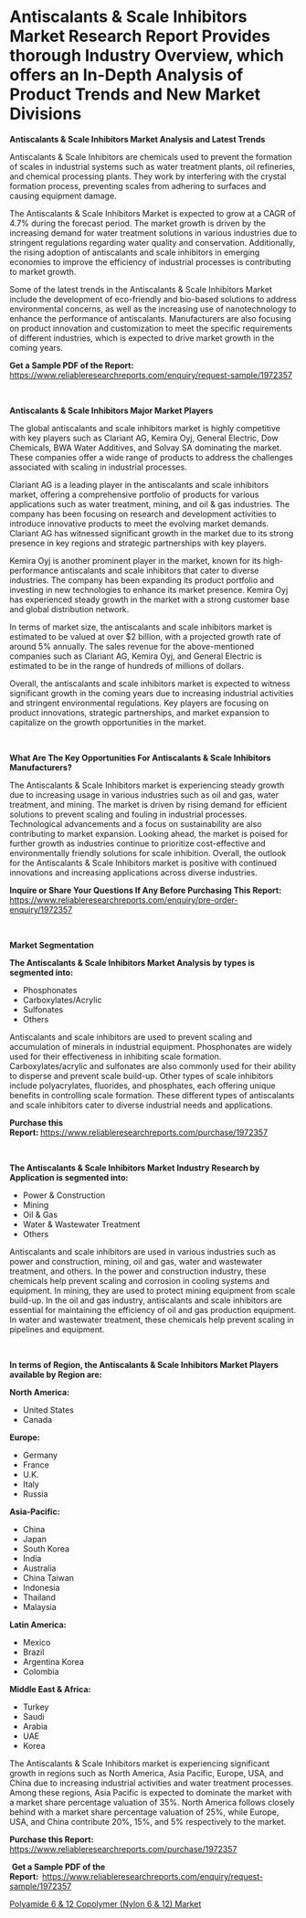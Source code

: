 <p><h1>Antiscalants & Scale Inhibitors Market Research Report Provides thorough Industry Overview, which offers an In-Depth Analysis of Product Trends and New Market Divisions</h1></p><p><strong>Antiscalants & Scale Inhibitors Market Analysis and Latest Trends</strong></p>
<p><p>Antiscalants & Scale Inhibitors are chemicals used to prevent the formation of scales in industrial systems such as water treatment plants, oil refineries, and chemical processing plants. They work by interfering with the crystal formation process, preventing scales from adhering to surfaces and causing equipment damage.</p><p>The Antiscalants & Scale Inhibitors Market is expected to grow at a CAGR of 4.7% during the forecast period. The market growth is driven by the increasing demand for water treatment solutions in various industries due to stringent regulations regarding water quality and conservation. Additionally, the rising adoption of antiscalants and scale inhibitors in emerging economies to improve the efficiency of industrial processes is contributing to market growth.</p><p>Some of the latest trends in the Antiscalants & Scale Inhibitors Market include the development of eco-friendly and bio-based solutions to address environmental concerns, as well as the increasing use of nanotechnology to enhance the performance of antiscalants. Manufacturers are also focusing on product innovation and customization to meet the specific requirements of different industries, which is expected to drive market growth in the coming years.</p></p>
<p><strong>Get a Sample PDF of the Report:&nbsp;</strong> <a href="https://www.reliableresearchreports.com/enquiry/request-sample/1972357">https://www.reliableresearchreports.com/enquiry/request-sample/1972357</a></p>
<p>&nbsp;</p>
<p><strong>Antiscalants & Scale Inhibitors Major Market Players</strong></p>
<p><p>The global antiscalants and scale inhibitors market is highly competitive with key players such as Clariant AG, Kemira Oyj, General Electric, Dow Chemicals, BWA Water Additives, and Solvay SA dominating the market. These companies offer a wide range of products to address the challenges associated with scaling in industrial processes.</p><p>Clariant AG is a leading player in the antiscalants and scale inhibitors market, offering a comprehensive portfolio of products for various applications such as water treatment, mining, and oil & gas industries. The company has been focusing on research and development activities to introduce innovative products to meet the evolving market demands. Clariant AG has witnessed significant growth in the market due to its strong presence in key regions and strategic partnerships with key players.</p><p>Kemira Oyj is another prominent player in the market, known for its high-performance antiscalants and scale inhibitors that cater to diverse industries. The company has been expanding its product portfolio and investing in new technologies to enhance its market presence. Kemira Oyj has experienced steady growth in the market with a strong customer base and global distribution network.</p><p>In terms of market size, the antiscalants and scale inhibitors market is estimated to be valued at over $2 billion, with a projected growth rate of around 5% annually. The sales revenue for the above-mentioned companies such as Clariant AG, Kemira Oyj, and General Electric is estimated to be in the range of hundreds of millions of dollars.</p><p>Overall, the antiscalants and scale inhibitors market is expected to witness significant growth in the coming years due to increasing industrial activities and stringent environmental regulations. Key players are focusing on product innovations, strategic partnerships, and market expansion to capitalize on the growth opportunities in the market.</p></p>
<p>&nbsp;</p>
<p><strong>What Are The Key Opportunities For Antiscalants & Scale Inhibitors Manufacturers?</strong></p>
<p><p>The Antiscalants & Scale Inhibitors market is experiencing steady growth due to increasing usage in various industries such as oil and gas, water treatment, and mining. The market is driven by rising demand for efficient solutions to prevent scaling and fouling in industrial processes. Technological advancements and a focus on sustainability are also contributing to market expansion. Looking ahead, the market is poised for further growth as industries continue to prioritize cost-effective and environmentally friendly solutions for scale inhibition. Overall, the outlook for the Antiscalants & Scale Inhibitors market is positive with continued innovations and increasing applications across diverse industries.</p></p>
<p><strong>Inquire or Share Your Questions If Any Before Purchasing This Report:</strong> <a href="https://www.reliableresearchreports.com/enquiry/pre-order-enquiry/1972357">https://www.reliableresearchreports.com/enquiry/pre-order-enquiry/1972357</a></p>
<p>&nbsp;</p>
<p><strong>Market Segmentation</strong></p>
<p><strong>The Antiscalants & Scale Inhibitors Market Analysis by types is segmented into:</strong></p>
<p><ul><li>Phosphonates</li><li>Carboxylates/Acrylic</li><li>Sulfonates</li><li>Others</li></ul></p>
<p><p>Antiscalants and scale inhibitors are used to prevent scaling and accumulation of minerals in industrial equipment. Phosphonates are widely used for their effectiveness in inhibiting scale formation. Carboxylates/acrylic and sulfonates are also commonly used for their ability to disperse and prevent scale build-up. Other types of scale inhibitors include polyacrylates, fluorides, and phosphates, each offering unique benefits in controlling scale formation. These different types of antiscalants and scale inhibitors cater to diverse industrial needs and applications.</p></p>
<p><strong>Purchase this Report:&nbsp;</strong><a href="https://www.reliableresearchreports.com/purchase/1972357">https://www.reliableresearchreports.com/purchase/1972357</a></p>
<p>&nbsp;</p>
<p><strong>The Antiscalants & Scale Inhibitors Market Industry Research by Application is segmented into:</strong></p>
<p><ul><li>Power & Construction</li><li>Mining</li><li>Oil & Gas</li><li>Water & Wastewater Treatment</li><li>Others</li></ul></p>
<p><p>Antiscalants and scale inhibitors are used in various industries such as power and construction, mining, oil and gas, water and wastewater treatment, and others. In the power and construction industry, these chemicals help prevent scaling and corrosion in cooling systems and equipment. In mining, they are used to protect mining equipment from scale build-up. In the oil and gas industry, antiscalants and scale inhibitors are essential for maintaining the efficiency of oil and gas production equipment. In water and wastewater treatment, these chemicals help prevent scaling in pipelines and equipment.</p></p>
<p>&nbsp;</p>
<p><strong>In terms of Region, the Antiscalants & Scale Inhibitors Market Players available by Region are:</strong></p>
<p>
    <p> <strong> North America: </strong>
        <ul>
            <li>United States</li>
            <li>Canada</li>
        </ul>
        </p> 
    <p> <strong> Europe: </strong>
        <ul>
            <li>Germany</li>
            <li>France</li>
            <li>U.K.</li>
            <li>Italy</li>
            <li>Russia</li>
        </ul>
        </p> 
    <p> <strong> Asia-Pacific: </strong>
        <ul>
            <li>China</li>
            <li>Japan</li>
            <li>South Korea</li>
            <li>India</li>
            <li>Australia</li>
            <li>China Taiwan</li>
            <li>Indonesia</li>
            <li>Thailand</li>
            <li>Malaysia</li>
        </ul>
        </p> 
    <p> <strong> Latin America: </strong>
        <ul>
            <li>Mexico</li>
            <li>Brazil</li>
            <li>Argentina Korea</li>
            <li>Colombia</li>
        </ul>
        </p> 
    <p> <strong> Middle East & Africa: </strong>
        <ul>
            <li>Turkey</li>
            <li>Saudi</li>
            <li>Arabia</li>
            <li>UAE</li>
            <li>Korea</li>
        </ul>
    </p>
    </p>
<p><p>The Antiscalants & Scale Inhibitors market is experiencing significant growth in regions such as North America, Asia Pacific, Europe, USA, and China due to increasing industrial activities and water treatment processes. Among these regions, Asia Pacific is expected to dominate the market with a market share percentage valuation of 35%. North America follows closely behind with a market share percentage valuation of 25%, while Europe, USA, and China contribute 20%, 15%, and 5% respectively to the market.</p></p>
<p><strong>Purchase this Report: </strong><a href="https://www.reliableresearchreports.com/purchase/1972357">https://www.reliableresearchreports.com/purchase/1972357</a></p>
<p>&nbsp;<strong>Get a Sample PDF of the Report:&nbsp;&nbsp;</strong><a href="https://www.reliableresearchreports.com/enquiry/request-sample/1972357">https://www.reliableresearchreports.com/enquiry/request-sample/1972357</a></p>
<p><strong></strong></p>
<p><p><a href="https://github.com/Sherrillcrooksxa8i18ucf2m/Market-Research-Report-List-1/blob/main/polyamide-6-12-copolymer-nylon-6-12-market.md">Polyamide 6 & 12 Copolymer (Nylon 6 & 12) Market</a></p></p>